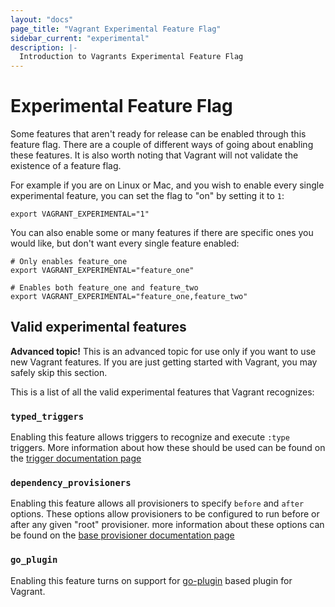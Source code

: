 ```yaml
---
layout: "docs"
page_title: "Vagrant Experimental Feature Flag"
sidebar_current: "experimental"
description: |-
  Introduction to Vagrants Experimental Feature Flag
---
```


# Experimental Feature Flag

Some features that aren't ready for release can be enabled through this feature
flag. There are a couple of different ways of going about enabling these features.
It is also worth noting that Vagrant will not validate the existence of a feature
flag.

For example if you are on Linux or Mac, and you wish to enable every single experimental feature, you can set the flag
to "on" by setting it to `1`:

```shell
export VAGRANT_EXPERIMENTAL="1"
```

You can also enable some or many features if there are specific ones you would like,
but don't want every single feature enabled:

```shell
# Only enables feature_one
export VAGRANT_EXPERIMENTAL="feature_one"
```

```shell
# Enables both feature_one and feature_two
export VAGRANT_EXPERIMENTAL="feature_one,feature_two"
```

## Valid experimental features

<div class="alert alert-warning">
  <strong>Advanced topic!</strong> This is an advanced topic for use only if
  you want to use new Vagrant features. If you are just getting
  started with Vagrant, you may safely skip this section.
</div>

This is a list of all the valid experimental features that Vagrant recognizes:

### `typed_triggers`

Enabling this feature allows triggers to recognize and execute `:type` triggers.
More information about how these should be used can be found on the [trigger documentation page](/docs/triggers/configuration.html#trigger-types)

### `dependency_provisioners`

Enabling this feature allows all provisioners to specify `before` and `after`
options. These options allow provisioners to be configured to run before or after
any given "root" provisioner. more information about these options can be found
on the [base provisioner documentation page](/docs/provisioning/basic_usage.html)

### `go_plugin`

Enabling this feature turns on support for [go-plugin](https://github.com/hashicorp/go-plugin) based plugin for Vagrant.
